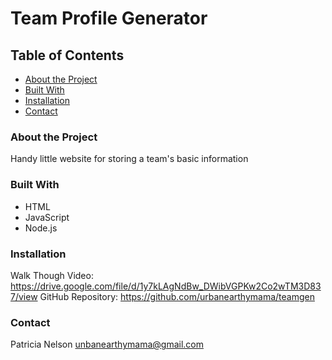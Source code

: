 # Team Profile Generator

## Table of Contents

* [About the Project](#about-the-project)
* [Built With](#built-with)
* [Installation](#installation)
* [Contact](#contact)

### About the Project
Handy little website for storing a team's basic information

### Built With
* HTML
* JavaScript
* Node.js

### Installation
Walk Though Video:
https://drive.google.com/file/d/1y7kLAgNdBw_DWibVGPKw2Co2wTM3D837/view
GitHub Repository: https://github.com/urbanearthymama/teamgen

### Contact
Patricia Nelson unbanearthymama@gmail.com
 

